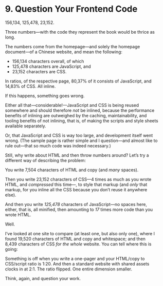 # 9. Question Your Frontend Code

156,134, 125,478, 23,152.

Three numbers—with the code they represent the book would be thrice as long.

The numbers come from the homepage—and solely the homepage document—of a Chinese website, and mean the following:

* 156,134 characters overall, of which
* 125,478 characters are JavaScript, and
* 23,152 characters are CSS.

In ratios, of the respective page, 80,37% of it consists of JavaScript, and 14,83% of CSS. All inline.

If this happens, something goes wrong.

Either all that—considerable!—JavaScript and CSS is being reused somewhere and should therefore _not_ be inlined, because the performance benefits of inlining are outweighed by the caching, maintainability, and tooling benefits of not inlining, that is, of making the scripts and style sheets available separately.

Or, that JavaScript and CSS is way too large, and development itself went wrong. (The sample page is rather simple and I question—and almost like to rule out—that so much code was indeed necessary.)

Still, why write about HTML and then throw numbers around? Let’s try a different way of describing the problem:

You write 7,504 characters of HTML and copy (and _many_ spaces).

Then you write 23,152 characters of CSS—4 times as much as you wrote HTML, and _compressed_ this time—, to style that markup (and _only_ that markup, for you inline all the CSS because you don’t reuse it anywhere else).

And then you write _125,478_ characters of JavaScript—no spaces here, either, that is, all minified, then amounting to _17_ times more code than you wrote HTML.

Well.

I’ve looked at one site to compare (at least one, but also only one), where I found 19,520 characters of HTML and copy and whitespace; and then 8,439 characters of CSS _for the whole_ website. You can tell where this is going:

Something is off when you write a one-pager and your HTML/copy to CSS/script ratio is 1:20. And then a standard website with shared assets clocks in at 2:1. The ratio flipped. One entire dimension smaller.

Think, again, and question your work.